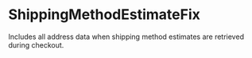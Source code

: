 # ShippingMethodEstimateFix
Includes all address data when shipping method estimates are retrieved during checkout.
